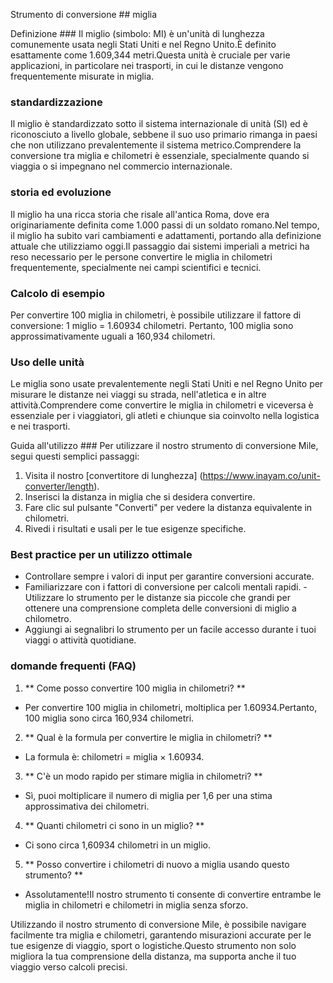 Strumento di conversione ## miglia

Definizione ###
Il miglio (simbolo: MI) è un'unità di lunghezza comunemente usata negli Stati Uniti e nel Regno Unito.È definito esattamente come 1.609,344 metri.Questa unità è cruciale per varie applicazioni, in particolare nei trasporti, in cui le distanze vengono frequentemente misurate in miglia.

### standardizzazione
Il miglio è standardizzato sotto il sistema internazionale di unità (SI) ed è riconosciuto a livello globale, sebbene il suo uso primario rimanga in paesi che non utilizzano prevalentemente il sistema metrico.Comprendere la conversione tra miglia e chilometri è essenziale, specialmente quando si viaggia o si impegnano nel commercio internazionale.

### storia ed evoluzione
Il miglio ha una ricca storia che risale all'antica Roma, dove era originariamente definita come 1.000 passi di un soldato romano.Nel tempo, il miglio ha subito vari cambiamenti e adattamenti, portando alla definizione attuale che utilizziamo oggi.Il passaggio dai sistemi imperiali a metrici ha reso necessario per le persone convertire le miglia in chilometri frequentemente, specialmente nei campi scientifici e tecnici.

### Calcolo di esempio
Per convertire 100 miglia in chilometri, è possibile utilizzare il fattore di conversione:
1 miglio = 1.60934 chilometri.
Pertanto, 100 miglia sono approssimativamente uguali a 160,934 chilometri.

### Uso delle unità
Le miglia sono usate prevalentemente negli Stati Uniti e nel Regno Unito per misurare le distanze nei viaggi su strada, nell'atletica e in altre attività.Comprendere come convertire le miglia in chilometri e viceversa è essenziale per i viaggiatori, gli atleti e chiunque sia coinvolto nella logistica e nei trasporti.

Guida all'utilizzo ###
Per utilizzare il nostro strumento di conversione Mile, segui questi semplici passaggi:
1. Visita il nostro [convertitore di lunghezza] (https://www.inayam.co/unit-converter/length).
2. Inserisci la distanza in miglia che si desidera convertire.
3. Fare clic sul pulsante "Converti" per vedere la distanza equivalente in chilometri.
4. Rivedi i risultati e usali per le tue esigenze specifiche.

### Best practice per un utilizzo ottimale
- Controllare sempre i valori di input per garantire conversioni accurate.
- Familiarizzare con i fattori di conversione per calcoli mentali rapidi.
-Utilizzare lo strumento per le distanze sia piccole che grandi per ottenere una comprensione completa delle conversioni di miglio a chilometro.
- Aggiungi ai segnalibri lo strumento per un facile accesso durante i tuoi viaggi o attività quotidiane.

### domande frequenti (FAQ)

1. ** Come posso convertire 100 miglia in chilometri? **
- Per convertire 100 miglia in chilometri, moltiplica per 1.60934.Pertanto, 100 miglia sono circa 160,934 chilometri.

2. ** Qual è la formula per convertire le miglia in chilometri? **
- La formula è: chilometri = miglia × 1.60934.

3. ** C'è un modo rapido per stimare miglia in chilometri? **
- Sì, puoi moltiplicare il numero di miglia per 1,6 per una stima approssimativa dei chilometri.

4. ** Quanti chilometri ci sono in un miglio? **
- Ci sono circa 1,60934 chilometri in un miglio.

5. ** Posso convertire i chilometri di nuovo a miglia usando questo strumento? **
- Assolutamente!Il nostro strumento ti consente di convertire entrambe le miglia in chilometri e chilometri in miglia senza sforzo.

Utilizzando il nostro strumento di conversione Mile, è possibile navigare facilmente tra miglia e chilometri, garantendo misurazioni accurate per le tue esigenze di viaggio, sport o logistiche.Questo strumento non solo migliora la tua comprensione della distanza, ma supporta anche il tuo viaggio verso calcoli precisi.